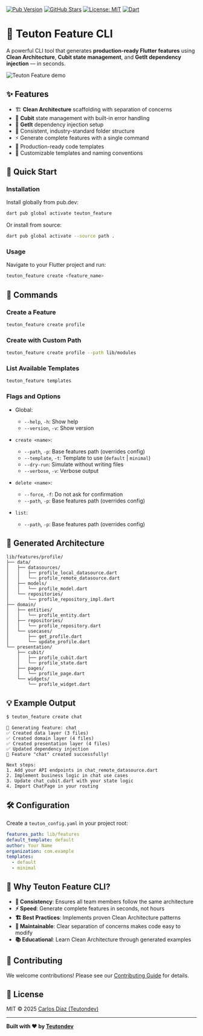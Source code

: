 [![Pub Version](https://img.shields.io/pub/v/teuton_feature)](https://pub.dev/packages/teuton_feature)
[![GitHub Stars](https://img.shields.io/github/stars/teutones92/teuton_feature)](https://github.com/teutones92/teuton_feature)
[![License: MIT](https://img.shields.io/badge/License-MIT-green.svg)](https://opensource.org/licenses/MIT)
[![Dart](https://img.shields.io/badge/SDK-%3E%3D3.0.0-blue.svg)](https://dart.dev)
<!-- [![Demo GIF](https://img.shields.io/badge/demo-GIF-%23007ec6.svg)](demo/teuton_feature.gif) -->

# 🧩 Teuton Feature CLI

A powerful CLI tool that generates **production-ready Flutter features** using **Clean Architecture**, **Cubit state management**, and **GetIt dependency injection** — in seconds.

![Teuton Feature demo](demo/teuton_feature.gif)

## ✨ Features

- 🏗️ **Clean Architecture** scaffolding with separation of concerns
- 🔄 **Cubit** state management with built-in error handling
- 💉 **GetIt** dependency injection setup
- 📁 Consistent, industry-standard folder structure
- ⚡ Generate complete features with a single command
- 🎯 Production-ready code templates
- 🔧 Customizable templates and naming conventions

## 🚀 Quick Start

### Installation

Install globally from pub.dev:
```bash
dart pub global activate teuton_feature
```

Or install from source:
```bash
dart pub global activate --source path .
```

### Usage

Navigate to your Flutter project and run:
```bash
teuton_feature create <feature_name>
```

## 📖 Commands

### Create a Feature
```bash
teuton_feature create profile
```

### Create with Custom Path
```bash
teuton_feature create profile --path lib/modules
```

### List Available Templates
```bash
teuton_feature templates
```

### Flags and Options

- Global:
  - `--help`, `-h`: Show help
  - `--version`, `-v`: Show version

- `create <name>`:
  - `--path`, `-p`: Base features path (overrides config)
  - `--template`, `-t`: Template to use (`default` | `minimal`)
  - `--dry-run`: Simulate without writing files
  - `--verbose`, `-v`: Verbose output

- `delete <name>`:
  - `--force`, `-f`: Do not ask for confirmation
  - `--path`, `-p`: Base features path (overrides config)

- `list`:
  - `--path`, `-p`: Base features path (overrides config)

## 📂 Generated Architecture

```
lib/features/profile/
├── data/
│   ├── datasources/
│   │   ├── profile_local_datasource.dart
│   │   └── profile_remote_datasource.dart
│   ├── models/
│   │   └── profile_model.dart
│   └── repositories/
│       └── profile_repository_impl.dart
├── domain/
│   ├── entities/
│   │   └── profile_entity.dart
│   ├── repositories/
│   │   └── profile_repository.dart
│   └── usecases/
│       ├── get_profile.dart
│       └── update_profile.dart
└── presentation/
    ├── cubit/
    │   ├── profile_cubit.dart
    │   └── profile_state.dart
    ├── pages/
    │   └── profile_page.dart
    └── widgets/
        └── profile_widget.dart
```

## 💡 Example Output

```bash
$ teuton_feature create chat
```

```
🚀 Generating feature: chat
✅ Created data layer (3 files)
✅ Created domain layer (4 files)
✅ Created presentation layer (4 files)
✅ Updated dependency injection
🎉 Feature "chat" created successfully!

Next steps:
1. Add your API endpoints in chat_remote_datasource.dart
2. Implement business logic in chat use cases
3. Update chat_cubit.dart with your state logic
4. Import ChatPage in your routing
```

## 🛠️ Configuration

Create a `teuton_config.yaml` in your project root:

```yaml
features_path: lib/features
default_template: default
author: Your Name
organization: com.example
templates:
  - default
  - minimal
```

## 🧰 Why Teuton Feature CLI?

- **🎯 Consistency**: Ensures all team members follow the same architecture
- **⚡ Speed**: Generate complete features in seconds, not hours
- **🏗️ Best Practices**: Implements proven Clean Architecture patterns
- **🔧 Maintainable**: Clear separation of concerns makes code easy to modify
- **📚 Educational**: Learn Clean Architecture through generated examples

<!-- ## 🎥 README demo GIF

Generate and embed the animated demo:

1) Install Terminalizer (one-time):
```bash
npm install -g terminalizer
```

2) Preview the scripted session:
```bash
terminalizer play demo/terminalizer.yml
```

3) Render the GIF:
```bash
terminalizer render demo/terminalizer.yml -o demo/teuton_feature.gif
```

Tip: If you don't have `tree`, use:
```bash
find lib/features/chat -print
``` -->

## 🤝 Contributing

We welcome contributions! Please see our [Contributing Guide](CONTRIBUTING.md) for details.

## 📜 License

MIT © 2025 [Carlos Díaz (Teutondev)](https://github.com/teutones92)

---

**Built with ❤️ by [Teutondev](https://teutondev.com/)**
